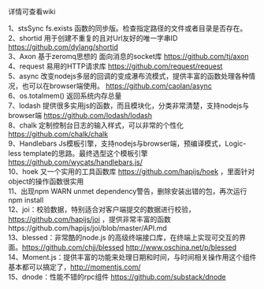 详情可查看wiki

1、stsSync  fs.exists 函数的同步版。检查指定路径的文件或者目录是否存在。<br>
2、shortid 用于创建不重复的且对Url友好的唯一字串ID https://github.com/dylang/shortid<br>
3、Axon 基于zeromq思想的 面向消息的socket库 https://github.com/tj/axon<br>
4、request 易用的HTTP请求库 https://github.com/request/request<br>
5、async 改变nodejs多层的回调的变成瀑布流模式，提供丰富的函数处理各种情况，也可以在browser端使用。 https://github.com/caolan/async<br>
6、os.totalmem() 返回系统内存总量<br>
7、lodash 提供很多实用js的函数，而且模块化，分类非常清楚，支持nodejs与browser端 https://github.com/lodash/lodash<br>
8、chalk 定制控制台日志的输入样式，可以非常的个性化 https://github.com/chalk/chalk<br>
9、Handlebars Js模板引擎，支持nodejs与browser端，预编译模式，Logic-less template的思路。最终选型这个模板引擎 https://github.com/wycats/handlebars.js/<br>
10、hoek 又一个实用的工具函数库 https://github.com/hapijs/hoek ，里面针对object的操作函数很实用<br>
11、出现npm WARN unmet dependency警告，删除安装出错的包，再次运行npm install<br>
12、joi：校验数据，特别适合对客户端提交的数据进行校验，https://github.com/hapijs/joi ，提供非常丰富的函数https://github.com/hapijs/joi/blob/master/API.md<br>
13、blessed：非常酷的node.js 的高级终端接口库，在终端上实现可交互的界面。https://github.com/chjj/blessed  http://www.oschina.net/p/blessed<br>
14、Moment.js：提供丰富的功能来处理日期和时间，与时间相关操作用这个组件基本都可以搞定了，http://momentjs.com/<br>
15、dnode：性能不错的rpc组件 https://github.com/substack/dnode<br>
